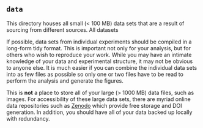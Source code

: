 ## `data`
This directory houses all small (< 100 MB) data sets that are a result of sourcing from different sources. All datasets 

If possible, data sets from individual experiments should be compiled in a long-form tidy format. This is important not only for your analysis, but for others who wish to reproduce your work. While you may have an intimate knowledge of your data and experimental structure, it may not be obvious to anyone else. It is much easier if you can combine the individual data sets into as few files as possible so only one or two files have to be read to perform the analysis and generate the figures. 

This is **not** a place to store all of your large (> 1000 MB) data files, such as images. For accessibility of these large data sets, there are myriad online data repositories such as [Zenodo](https://zenodo.org) which provide free storage and DOI generation. In addition, you should have all of your data backed up locally with redundancy.